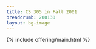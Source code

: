 ```yaml
---
title: CS 305 in Fall 2001
breadcrumb: 200130
layout: bg-image
---
```

{% include offering/main.html %}
